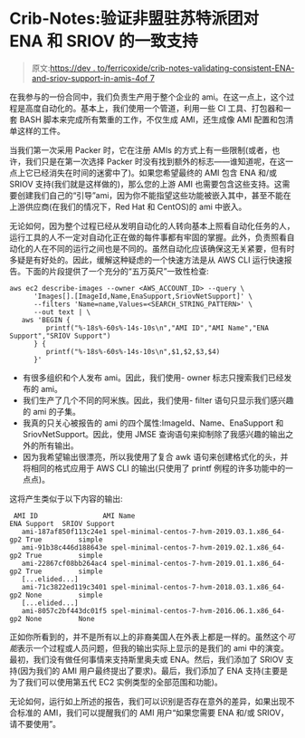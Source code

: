 # Crib-Notes:验证非盟驻苏特派团对 ENA 和 SRIOV 的一致支持

> 原文:[https://dev . to/ferricoxide/crib-notes-validating-consistent-ENA-and-sriov-support-in-amis-4of 7](https://dev.to/ferricoxide/crib-notes-validating-consistent-ena-and-sriov-support-in-amis-4of7)

在我参与的一份合同中，我们负责生产用于整个企业的 ami。在这一点上，这个过程是高度自动化的。基本上，我们使用一个管道，利用一些 CI 工具、打包器和一套 BASH 脚本来完成所有繁重的工作，不仅生成 AMI，还生成像 AMI 配置和包清单这样的工件。

当我们第一次采用 Packer 时，它在注册 AMIs 的方式上有一些限制(或者，也许，我们只是在第一次选择 Packer 时没有找到额外的标志——谁知道呢，在这一点上它已经消失在时间的迷雾中了)。如果您希望最终的 AMI 包含 ENA 和/或 SRIOV 支持(我们就是这样做的)，那么您的上游 AMI 也需要包含这些支持。这需要创建我们自己的“引导”ami，因为你不能指望这些功能被嵌入其中，甚至不能在上游供应商(在我们的情况下，Red Hat 和 CentOS)的 ami 中嵌入。

无论如何，因为整个过程已经从发明自动化的人转向基本上照看自动化任务的人，运行工具的人不一定对自动化正在做的每件事都有牢固的掌握。此外，负责照看自动化的人在不同的运行之间也是不同的。虽然自动化应该确保这无关紧要，但有时多疑是有好处的。因此，缓解这种疑虑的一个快速方法是从 AWS CLI 运行快速报告。下面的片段提供了一个充分的“五万英尺”一致性检查:

```
aws ec2 describe-images --owner <AWS_ACCOUNT_ID> --query \
      'Images[].[ImageId,Name,EnaSupport,SriovNetSupport]' \
      --filters 'Name=name,Values=<SEARCH_STRING_PATTERN>' \
      --out text | \
   aws 'BEGIN {
         printf("%-18s%-60s%-14s-10s\n","AMI ID","AMI Name","ENA Support","SRIOV Support")
      } {
         printf("%-18s%-60s%-14s-10s\n",$1,$2,$3,$4)
      }' 
```

*   有很多组织和个人发布 ami。因此，我们使用- owner 标志只搜索我们已经发布的 ami。
*   我们生产了几个不同的阿米族。因此，我们使用- filter 语句只显示我们感兴趣的 ami 的子集。
*   我真的只关心被报告的 ami 的四个属性:ImageId、Name、EnaSupport 和 SriovNetSupport。因此，使用 JMSE 查询语句来抑制除了我感兴趣的输出之外的所有输出。
*   因为我希望输出很漂亮，所以我使用了复合 awk 语句来创建格式化的头，并将相同的格式应用于 AWS CLI 的输出(只使用了 printf 例程的许多功能中的一点点)。

这将产生类似于以下内容的输出:

```
 AMI ID                AMI Name                                       ENA Support  SRIOV Support
   ami-187af850f113c24e1 spel-minimal-centos-7-hvm-2019.03.1.x86_64-gp2 True         simple
   ami-91b38c446d188643e spel-minimal-centos-7-hvm-2019.02.1.x86_64-gp2 True         simple
   ami-22867cf08bb264ac4 spel-minimal-centos-7-hvm-2019.01.1.x86_64-gp2 True         simple
   [...elided...]
   ami-71c3822ed119c3401 spel-minimal-centos-7-hvm-2018.03.1.x86_64-gp2 None         simple
   [...elided...]
   ami-8057c2bf443dc01f5 spel-minimal-centos-7-hvm-2016.06.1.x86_64-gp2 None         None 
```

正如你所看到的，并不是所有以上的非裔美国人在外表上都是一样的。虽然这个*可能*表示一个过程或人员问题，但我的输出实际上显示的是我们的 ami 中的演变。最初，我们没有做任何事情来支持斯里奥夫或 ENA。然后，我们添加了 SRIOV 支持(因为我们的 AMI 用户最终提出了要求)。最后，我们添加了 ENA 支持(主要是为了我们可以使用第五代 EC2 实例类型的全部范围和功能)。

无论如何，运行如上所述的报告，我们可以识别是否存在意外的差异，如果出现不合标准的 AMI，我们可以提醒我们的 AMI 用户“如果您需要 ENA 和/或 SRIOV，请不要使用”。